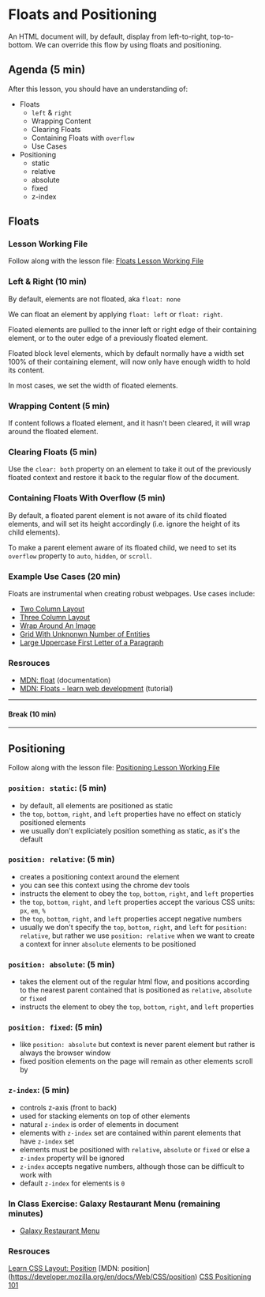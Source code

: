 # Floats and Positioning

An HTML document will, by default, display from left-to-right, top-to-bottom. We can override this flow by using floats and positioning.

## Agenda (5 min)

After this lesson, you should have an understanding of:

  * Floats
    * `left` & `right`
    * Wrapping Content
    * Clearing Floats
    * Containing Floats with `overflow`
    * Use Cases
  * Positioning
    * static
    * relative
    * absolute
    * fixed
    * z-index

## Floats

### Lesson Working File

Follow along with the lesson file: [Floats Lesson Working File](floats/lesson/index.html)

### Left & Right (10 min)

By default, elements are not floated, aka `float: none`

We can float an element by applying `float: left` or `float: right`.

Floated elements are pullled to the inner left or right edge of their containing element, or to the outer edge of a previously floated element.

Floated block level elements, which by default normally have a width set 100% of their containing element, will now only have enough width to hold its content.

In most cases, we set the width of floated elements.

### Wrapping Content (5 min)

If content follows a floated element, and it hasn't been cleared, it will wrap around the floated element.

### Clearing Floats (5 min)

Use the `clear: both` property on an element to take it out of the previously floated context and restore it back to the regular flow of the document.

### Containing Floats With Overflow (5 min)

By default, a floated parent element is not aware of its child floated elements, and will set its height accordingly (i.e. ignore the height of its child elements).

To make a parent element aware of its floated child, we need to set its `overflow` property to `auto`, `hidden`, or `scroll`.

### Example Use Cases (20 min)

Floats are instrumental when creating robust webpages. Use cases include:

* [Two Column Layout](floats/example-use-cases/final/two-column-layout/index.html)
* [Three Column Layout](floats/example-use-cases/final/three-column-layout/index.html)
* [Wrap Around An Image](floats/example-use-cases/final/wrap-around-img/index.html)
* [Grid With Unknonwn Number of Entities](floats/example-use-cases/final/grid-with-unknown-number-of-entities/index.html)
* [Large Uppercase First Letter of a Paragraph](floats/example-use-cases/final/large-uppercase-first-letter-of-a-paragraph/index.html)

### Resrouces

* [MDN: float](https://developer.mozilla.org/en-US/docs/Web/CSS/float) (documentation)
* [MDN: Floats - learn web development](https://developer.mozilla.org/en-US/docs/Learn/CSS/CSS_layout/Floats) (tutorial)

---
#### Break (10 min)
---

## Positioning

Follow along with the lesson file: [Positioning Lesson Working File](positioning/lesson/index.html)

### `position: static`: (5 min)
- by default, all elements are positioned as static
- the `top`, `bottom`, `right`, and `left` properties have no effect on staticly positioned elements
- we usually don't expliciately position something as static, as it's the default

### `position: relative`: (5 min)
- creates a positioning context around the element
- you can see this context using the chrome dev tools
- instructs the element to obey the `top`, `bottom`, `right`, and `left` properties
- the `top`, `bottom`, `right`, and `left` properties accept the various CSS units: `px`, `em`, `%`
- the `top`, `bottom`, `right`, and `left` properties accept negative numbers
- usually we don't specify the `top`, `bottom`, `right`, and `left` for `position: relative`, but rather we use `position: relative` when we want to create a context for inner `absolute` elements to be positioned

### `position: absolute`: (5 min)
- takes the element out of the regular html flow, and positions according to the nearest parent contained that is positioned as `relative`, `absolute` or `fixed`
- instructs the element to obey the `top`, `bottom`, `right`, and `left` properties

### `position: fixed`: (5 min)
- like `position: absolute` but context is never parent element but rather is always the browser window
- fixed position elements on the page will remain as other elements scroll by

### `z-index`: (5 min)
- controls z-axis (front to back)
- used for stacking elements on top of other elements
- natural `z-index` is order of elements in document
- elements with `z-index` set are contained within parent elements that have `z-index` set
- elements must be positioned with `relative`, `absolute` or `fixed` or else a `z-index` property will be ignored
- `z-index` accepts negative numbers, although those can be difficult to work with
- default `z-index` for elements is `0`


### In Class Exercise: Galaxy Restaurant Menu (remaining minutes)

* [Galaxy Restaurant Menu](positioning/menu-exercise/final/index.html)


### Resrouces

[Learn CSS Layout: Position](http://learnlayout.com/position.html)
[MDN: position] (https://developer.mozilla.org/en/docs/Web/CSS/position)
[CSS Positioning 101](http://alistapart.com/article/css-positioning-101)
